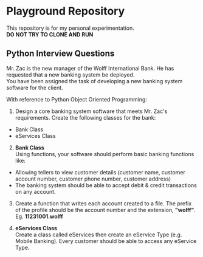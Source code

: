 # Playground Repository
This repository is for my personal experimentation.  
**DO NOT TRY TO CLONE AND RUN**


## Python Interview Questions
Mr. Zac is the new manager of the Wolff International Bank. He has requested that a new banking system be deployed.  
You have been assigned the task of developing a new banking system software for the client.

With reference to Python Object Oriented Programming:

1. Design a core banking system software that meets Mr. Zac's requirements. Create the following classes for the bank:
  * Bank Class
  * eServices Class
  
2. **Bank Class**  
Using functions, your software should perform basic banking functions like:
  * Allowing tellers to view customer details (customer name, customer account number, customer phone number, customer address)
  * The banking system should be able to accept debit & credit transactions on any account.
  
3. Create a function that writes each account created to a file. The prefix of the profile should be the account number and the extension, **"wolff"**. Eg. **11231001.wolff**

4. **eServices Class**  
Create a class called eServices then create an eService Type (e.g. Mobile Banking). Every customer should be able to access any eService Type.
